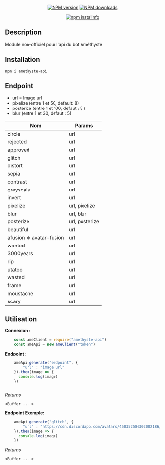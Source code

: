 <div align="center">

  <p>
    <a href="https://www.npmjs.com/package/amethyste-api"><img src="https://img.shields.io/npm/v/amethyste-api.svg?maxAge=3600" alt="NPM version" /></a>
    <a href="https://www.npmjs.com/package/amethyste-api"><img src="https://img.shields.io/npm/dt/amethyste-api.svg?maxAge=3600" alt="NPM downloads" /></a>
  </p>
  <p>
    <a href="https://nodei.co/npm/amethyste-api/"><img src="https://nodei.co/npm/amethyste-api.png?downloads=true&stars=true" alt="npm installnfo" /></a>
  </p>
</div>
	
## Description
Module non-officiel pour l'api du bot Améthyste

## Installation
```
npm i amethyste-api
```

## Endpoint

 - url = Image url
 - pixelize (entre 1 et 50, default: 8)
 - posterize (entre 1 et 100, defaut : 5 )
 - blur (entre 1 et 30, defaut : 5)


|Nom|Params|
|--|--|
|circle|url|
|rejected|url|
|approved|url|
|glitch|url|
|distort|url|
|sepia|url|
|contrast|url|
|greyscale|url|
|invert|url|
|pixelize|url, pixelize|
|blur|url, blur|
|posterize|url, posterize|
|beautiful|url|
|afusion => avatar-fusion|url|
|wanted|url|
|3000years|url|
|rip |url|
|utatoo |url|
|wasted |url|
|frame |url|
|moustache |url|
|scary |url|

## Utilisation

**Connexion :**
```js
    const ameClient = require("amethyste-api")
    const ameApi = new ameClient("token")
```
**Endpoint :**
```js
    ameApi.generate("endpoint", {
	    "url" : "image url"
    }).then(image => {
      console.log(image)
    })
    
```
*Returns*
```
<Buffer ... >
```
**Endpoint  Exemple:**
```js
    ameApi.generate("glitch", {
	    "url" : "https://cdn.discordapp.com/avatars/450352584302002186/c0ff7e943ab89560503b8e99591ff888.png?size=2048"
    }).then(image => {
      console.log(image)
    })
```
*Returns*
```
<Buffer ... >
```
